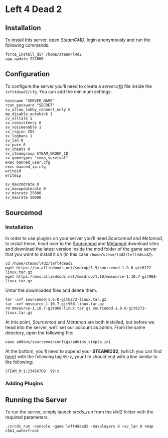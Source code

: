 # Left 4 Dead 2

## Installation

To install this server, open *SteamCMD*, login anonymously and run the following commands:

    force_install_dir /home/steam/l4d2
    app_update 222860

## Configuration

To configure the server you'll need to create a *server.cfg* file inside the `left4dead2/cfg`. You can add the minimum settings:

    hostname "SERVER_NAME"
    rcon_password "SECRET"
    sv_allow_lobby_connect_only 0
    mp_disable_autokick 1
    sv_alltalk 1
    sv_consistency 0
    sv_voiceenable 1
    sv_region 255
    sv_logbans 1
    sv_lan 0
    sv_pure 0
    sv_cheats 0
    sv_steamgroup STEAM_GROUP_ID
    sv_gametypes "coop,survival"
    exec banned_user.cfg
    exec banned_ip.cfg
    writeid
    writeip

    sv_maxcmdrate 0
    sv_maxupdaterate 0
    sv_minrate 25000
    sv_maxrate 50000

## Sourcemod

### Installation

In order to use plugins on your server you'll need *Sourcemod* and *Metamod*, to install these, head over to the [Sourcemod](https://www.sourcemod.net/downloads.php?branch=stable) and [Metamod](https://www.sourcemm.net/downloads.php?branch=stable) download sites and download the latest version inside the mod folder of the game server that you want to install it on (in this case `/home/steam/l4d2/left4dead2`).

    cd /home/steam/l4d2/left4dead2
    wget https://sm.alliedmods.net/smdrop/1.9/sourcemod-1.9.0-git6272-linux.tar.gz
    wget https://mms.alliedmods.net/mmsdrop/1.10/mmsource-1.10.7-git968-linux.tar.gz

Untar the downloaded files and delete them.

    tar -xvf sourcemod-1.9.0-git6272-linux.tar.gz
    tar -xvf mmsource-1.10.7-git968-linux.tar.gz
    rm mmsource-1.10.7-git968-linux.tar.gz sourcemod-1.9.0-git6272-linux.tar.gz

At this point, *Sourcemod* and *Metamod* are both installed, but before we head into the server, we'll set our account as admin. From the same directory, open the following file:

    nano addons/sourcemod/configs/admins_simple.ini

At the bottom, you'll need to append your **STEAMID32**, (which you can find [here](https://steamidfinder.com/)) with the following tag `99:z`, your file should end with a line similar to the following:

    STEAM_0:1:23456789  99:z

### Adding Plugins

## Running the Server

To run the server, simply launch *srcds_run* from the *l4d2* folder with the required parameters.

    ./srcds_run -console -game left4dead2 -maxplayers 8 +sv_lan 0 +map c5m1_waterfront